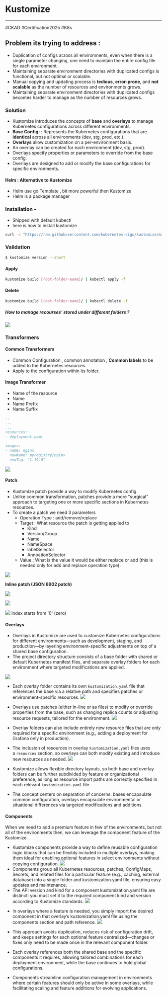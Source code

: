 # Kustomize
---

#CKAD #Certification2025 #K8s 
## Problem its trying to address :  
- Duplication of configs across all environments, even when there is a single parameter changing, one need to maintain the entire config file for each environment.  
- Maintaining separate environment directories with duplicated configs is functional, but not optimal or scalable.
- Manual copying and updating process is ****tedious****, ****error-prone****, and ****not scalable**** as the number of resources and environments grows.
- Maintaining separate environment directories with duplicated configs becomes harder to manage as the number of resources grows.
### Solution 
- Kustomize introduces the concepts of ****base**** and ****overlays**** to manage Kubernetes configurations across different environments.
- ****Base Config:**** :  Represents the Kubernetes configurations that are __identical__ across all environments (dev, stg, prod, etc.).
- **Overlays** allow customization on a per-environment basis.
- An overlay can be created for each environment (dev, stg, prod).
- Overlays specify properties or parameters to override from the base config.
- Overlays are designed to add or modify the base configurations for specific environments.

#### Helm : Alternative to Kustomize 
* Helm use go Template , bit more powerful then Kustomize 
* Helm is a package manager 

### Installation - 

* Shipped with default kubectl 
* here is how to install kustomize 

```bash
curl -s "https://raw.githubusercontent.com/kubernetes-sigs/kustomize/master/hack/install_kustomize.sh"  | bash
```
### Validation 

```bash
$ kustomize version --short 
```

#### Apply

```bash  
kustomize build [root-folder-name]/ | kubectl apply -f 
```

#### Delete 

```bash
kustomize build [root-folder-name]/ | kubectl delete -f 
```

##### How to manage recourses' stored under different folders ?

![](./Artifacts/image-20250829133430.png)

### Transformers 

#### Common Transformers 

* Common Configuration , common annotation , **Common labels** to be added to the Kubernetes resources. 
* Apply to the configuration within its folder.
#### Image Transformer 
* Name of the resource 
* Name 
* Name Prefix 
* Name Suffix 


```yaml
..
...
...
resources:  
- deployment.yaml  
  
images:  
- name: nginx  
  newName: myregistry/nginx  
  newTag: "1.19.0"

```

![](./Artifacts/image-20250829150823.png)

#### Patch

* Kustomize patch provide a way to modify Kubernetes config.
* Unlike common transformation, patches provide a more "surgical" approach to targeting one or more specific sections in Kubernetes resources. 
* To create a patch we need 3 parameters 
	* Operation Type : add/remove/replace
	* Target :  What resource the patch is getting applied to
		* Kind 
		* Version/Group 
		* Name 
		* NameSpace 
		* labelSelector 
		* AnnoationSelector 
	* Value : What is the value it would be either replace or add (this is needed only for add and replace operation type).

![](./Artifacts/image-20250829152639.png)

**Inline patch (JSON 6902 patch)**

![](./Artifacts/image-20250829153244.png)

![](./Artifacts/image-20250829153759.png)


![](./Artifacts/image-20250829154156.png)
Index starts from '0' (zero)

#### Overlays


* Overlays in Kustomize are used to customize Kubernetes configurations for different environments—such as development, staging, and production—by layering environment-specific adjustments on top of a shared base configuration.
* The project directory structure consists of a base folder with shared or default Kubernetes manifest files, and separate overlay folders for each environment where targeted modifications are applied.

![](./Artifacts/image-20251004080717.png)

* Each overlay folder contains its own `kustomization.yaml` file that references the base via a relative path and specifies patches or environment-specific resources.
	![](./Artifacts/image-20251004102721.png)

- Overlays use patches (either in-line or as files) to modify or override properties from the base, such as changing replica counts or adjusting resource requests, tailored for the environment.
	![](./Artifacts/image-20251004102859.png)
- Overlay folders can also include entirely new resource files that are only required for a specific environment (e.g., adding a deployment for Grafana only in production).
- The inclusion of resources in overlay `kustomization.yaml` files uses a `resources` section, so overlays can both modify existing and introduce new resources as needed.
![](./Artifacts/image-20251004102954.png)

- Kustomize allows flexible directory layouts, so both base and overlay folders can be further subdivided by feature or organizational preference, as long as resource import paths are correctly specified in each relevant `kustomization.yaml` file.
- The concept centers on separation of concerns: bases encapsulate common configuration, overlays encapsulate environmental or situational differences via targeted modifications and additions.

#### Components 

When we need to add a premium feature in few of the environments, but not all of the environments then, we can leverage the component feature of the Kustomize. 

- Kustomize components provide a way to define reusable configuration logic blocks that can be flexibly included in multiple overlays, making them ideal for enabling optional features in select environments without copying configuration.
	![](./Artifacts/image-20251004103404.png)
- Components group all Kubernetes resources, patches, ConfigMaps, Secrets, and related files for a particular feature (e.g., caching, external database) into a single folder and kustomization.yaml file, ensuring easy updates and maintenance.
- The API version and kind for a component kustomization.yaml file are distinct: you must set it to the required component kind and version according to Kustomize standards.
	![](./Artifacts/image-20251004103800.png)
* In overlays where a feature is needed, you simply import the desired component in that overlay’s kustomization.yaml file using the components section and path reference.
    ![](./Artifacts/image-20251004104033.png)
* This approach avoids duplication, reduces risk of configuration drift, and keeps settings for each optional feature centralized—changes or fixes only need to be made once in the relevant component folder.

* Each overlay references both the shared base and the specific components it requires, allowing tailored combinations for each deployment environment, while the base continues to hold global configurations.
* Components streamline configuration management in environments where certain features should only be active in some overlays, while facilitating scaling and feature additions for evolving applications.